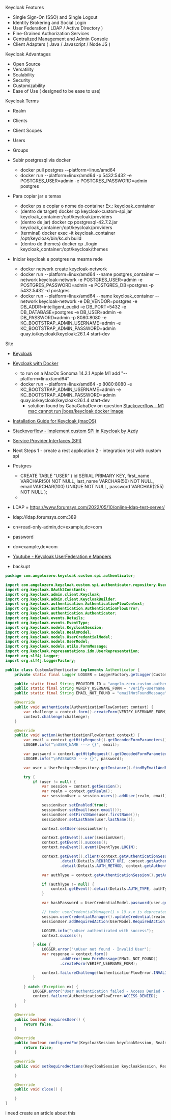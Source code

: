 Keycloak Features
- Single Sign-On (SSO) and Single Logout
- Identity Brokering and Social Login
- User Federation ( LDAP / Active Directory )
- Fine-Grained Authorization Services 
- Centralized Management and Admin Console
- Client Adapters ( Java / Javascript / Node JS )

Keycloak Advantages
- Open Source
- Versatility
- Scalability
- Security
- Customizability
- Ease of Use ( designed to be ease to use)

Keycloak Terms
- Realm
- Clients
- Client Scopes
- Users
-  Groups


- Subir postgresql via docker
  - docker pull postgres --platform=linux/amd64 
  - docker run --platform=linux/amd64 -p 5432:5432 -e POSTGRES_USER=admin -e POSTGRES_PASSWORD=admin postgres

- Para copiar jar e temas
    - docker ps e copiar o nome do container Ex.: keycloak_container
    - (dentro de target) docker cp keycloak-custom-spi.jar  keycloak_container:/opt/keycloak/providers
    - (dentro de jar) docker cp postgresql-42.7.2.jar keycloak_container:/opt/keycloak/providers
    - (terminal) docker exec -it keycloak_container /opt/keycloak/bin/kc.sh build
    - (dentro de themes) docker cp ./login keycloak_container:/opt/keycloak/themes

- Iniciar keycloak e postgres na mesma rede
  - docker network create keycloak-network
  - docker run --platform=linux/amd64 --name postgres_container --network keycloak-network -e POSTGRES_USER=admin -e POSTGRES_PASSWORD=admin -e POSTGRES_DB=postgres -p 5432:5432 -d postgres
  - docker run --platform=linux/amd64 --name keycloak_container --network keycloak-network -e DB_VENDOR=postgres -e DB_ADDR=intelligent_euclid -e DB_PORT=5432 -e DB_DATABASE=postgres -e DB_USER=admin -e DB_PASSWORD=admin -p 8080:8080 -e KC_BOOTSTRAP_ADMIN_USERNAME=admin -e KC_BOOTSTRAP_ADMIN_PASSWORD=admin quay.io/keycloak/keycloak:26.1.4 start-dev

Site
- [Keycloak](https://www.keycloak.org/)
- [Keycloak with Docker](https://www.keycloak.org/getting-started/getting-started-docker)
    - to run on a MacOs Sonoma 14.2.1 Apple M1 add "--platform=linux/amd64"
    - docker run --platform=linux/amd64 -p 8080:8080 -e KC_BOOTSTRAP_ADMIN_USERNAME=admin -e KC_BOOTSTRAP_ADMIN_PASSWORD=admin quay.io/keycloak/keycloak:26.1.4 start-dev
        - solution found by GabaGabaDev on question [Stackoverflow - M1 mac cannot run jboss/keycloak docker image](https://stackoverflow.com/questions/67044893/m1-mac-cannot-run-jboss-keycloak-docker-image)

- [Installation Guide for Keycloak (macOS)](https://blog.devops.dev/installation-guide-for-keycloak-macos-c17a111bfdff)
- [Stackoverflow - Implement custom SPI in Keycloak by Azdy](https://stackoverflow.com/questions/62672377/implement-custom-spi-in-keycloak)
- [Service Provider Interfaces (SPI)](https://www.keycloak.org/docs/latest/server_development/#_providers)


- Next Steps
1 - create a rest application
2 - integration test with custom spi

- Postgres
  - CREATE TABLE "USER" (
    id SERIAL PRIMARY KEY,
    first_name VARCHAR(50) NOT NULL,
    last_name VARCHAR(50) NOT NULL,
    email VARCHAR(100) UNIQUE NOT NULL,
    password VARCHAR(255) NOT NULL
    );
  - 

- LDAP
= https://www.forumsys.com/2022/05/10/online-ldap-test-server/
- ldap://ldap.forumsys.com:389
- cn=read-only-admin,dc=example,dc=com
- password
- dc=example,dc=com

- [Youtube - Keycloak UserFederation e Mappers](https://www.youtube.com/watch?v=PHbxodkWlxg)

- backupt
```java
package com.angelozero.keycloak.custom.spi.authenticator;

import com.angelozero.keycloak.custom.spi.authenticator.repository.UserPostgresRepository;
import org.keycloak.OAuth2Constants;
import org.keycloak.admin.client.Keycloak;
import org.keycloak.admin.client.KeycloakBuilder;
import org.keycloak.authentication.AuthenticationFlowContext;
import org.keycloak.authentication.AuthenticationFlowError;
import org.keycloak.authentication.Authenticator;
import org.keycloak.events.Details;
import org.keycloak.events.EventType;
import org.keycloak.models.KeycloakSession;
import org.keycloak.models.RealmModel;
import org.keycloak.models.UserCredentialModel;
import org.keycloak.models.UserModel;
import org.keycloak.models.utils.FormMessage;
import org.keycloak.representations.idm.UserRepresentation;
import org.slf4j.Logger;
import org.slf4j.LoggerFactory;

public class CustomAuthenticator implements Authenticator {
    private static final Logger LOGGER = LoggerFactory.getLogger(CustomAuthenticator.class);

    public static final String PROVIDER_ID = "angelo-zero-custom-authenticator-id";
    public static final String VERIFY_USERNAME_FORM = "verify-username.ftl";
    public static final String EMAIL_NOT_FOUND = "emailNotFoundMessage";

    @Override
    public void authenticate(AuthenticationFlowContext context) {
        var challenge = context.form().createForm(VERIFY_USERNAME_FORM);
        context.challenge(challenge);
    }

    @Override
    public void action(AuthenticationFlowContext context) {
        var email = context.getHttpRequest().getDecodedFormParameters().getFirst("username");
        LOGGER.info("\nUSER_NAME ---> {}", email);

        var password = context.getHttpRequest().getDecodedFormParameters().getFirst("password");
        LOGGER.info("\nPASSWORD ---> {}", password);

        var user = UserPostgresRepository.getInstance().findByEmailAndPassword(email, password);

        try {
            if (user != null) {
                var session = context.getSession();
                var realm = context.getRealm();
                var sessionUser = session.users().addUser(realm, email);

                sessionUser.setEnabled(true);
                sessionUser.setEmail(user.email());
                sessionUser.setFirstName(user.firstName());
                sessionUser.setLastName(user.lastName());

                context.setUser(sessionUser);

                context.getEvent().user(sessionUser);
                context.getEvent().success();
                context.newEvent().event(EventType.LOGIN);

                context.getEvent().client(context.getAuthenticationSession().getClient().getClientId())
                        .detail(Details.REDIRECT_URI, context.getAuthenticationSession().getRedirectUri())
                        .detail(Details.AUTH_METHOD, context.getAuthenticationSession().getProtocol());

                var authType = context.getAuthenticationSession().getAuthNote(Details.AUTH_TYPE);

                if (authType != null) {
                    context.getEvent().detail(Details.AUTH_TYPE, authType);
                }

                var hashPassword = UserCredentialModel.password(user.getHashPassword(), Boolean.FALSE);

                // todo: userCredentialManager() v 19.x.x is deprecated / v 2x.x.x was removed
                session.userCredentialManager().updateCredential(realm, sessionUser, hashPassword);
                sessionUser.addRequiredAction(UserModel.RequiredAction.UPDATE_PASSWORD);

                LOGGER.info("\nUser authenticated with success");
                context.success();

            } else {
                LOGGER.error("\nUser not found - Invalid User");
                var response = context.form()
                        .addError(new FormMessage(EMAIL_NOT_FOUND))
                        .createForm(VERIFY_USERNAME_FORM);

                context.failureChallenge(AuthenticationFlowError.INVALID_USER, response);
            }

        } catch (Exception ex) {
            LOGGER.error("User authentication failed - Access Denied - Error: {}", ex.getMessage());
            context.failure(AuthenticationFlowError.ACCESS_DENIED);
        }
    }

    @Override
    public boolean requiresUser() {
        return false;
    }

    @Override
    public boolean configuredFor(KeycloakSession keycloakSession, RealmModel realmModel, UserModel userModel) {
        return false;
    }

    @Override
    public void setRequiredActions(KeycloakSession keycloakSession, RealmModel realmModel, UserModel userModel) {

    }

    @Override
    public void close() {

    }
}
```

i need create an article about this
